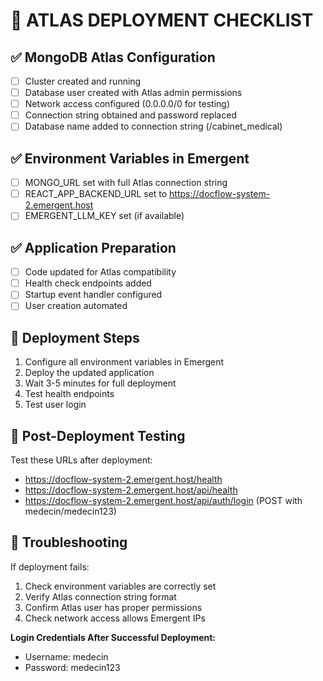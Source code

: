 # 🚀 ATLAS DEPLOYMENT CHECKLIST

## ✅ MongoDB Atlas Configuration
- [ ] Cluster created and running
- [ ] Database user created with Atlas admin permissions
- [ ] Network access configured (0.0.0.0/0 for testing)
- [ ] Connection string obtained and password replaced
- [ ] Database name added to connection string (/cabinet_medical)

## ✅ Environment Variables in Emergent
- [ ] MONGO_URL set with full Atlas connection string
- [ ] REACT_APP_BACKEND_URL set to https://docflow-system-2.emergent.host
- [ ] EMERGENT_LLM_KEY set (if available)

## ✅ Application Preparation
- [ ] Code updated for Atlas compatibility
- [ ] Health check endpoints added
- [ ] Startup event handler configured
- [ ] User creation automated

## 🚀 Deployment Steps
1. Configure all environment variables in Emergent
2. Deploy the updated application
3. Wait 3-5 minutes for full deployment
4. Test health endpoints
5. Test user login

## 🧪 Post-Deployment Testing
Test these URLs after deployment:
- https://docflow-system-2.emergent.host/health
- https://docflow-system-2.emergent.host/api/health  
- https://docflow-system-2.emergent.host/api/auth/login (POST with medecin/medecin123)

## 🔧 Troubleshooting
If deployment fails:
1. Check environment variables are correctly set
2. Verify Atlas connection string format
3. Confirm Atlas user has proper permissions
4. Check network access allows Emergent IPs

**Login Credentials After Successful Deployment:**
- Username: medecin
- Password: medecin123
